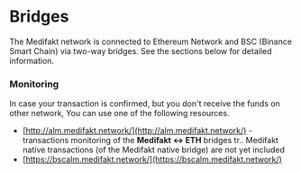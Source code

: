 # Bridges



The Medifakt network is connected to Ethereum Network and BSC (Binance Smart Chain) via two-way bridges. See the sections below for detailed information.

### Monitoring

In case your transaction is confirmed, but you don't receive the funds on other network, You can use one of the following resources.

* [http://alm.medifakt.network/](http://alm.medifakt.network/) - transactions monitoring of the **Medifakt <-> ETH** bridges tr.. Medifakt native transactions (of the Medifakt native bridge) are not yet included
* [https://bscalm.medifakt.network/](https://bscalm.medifakt.network/)

